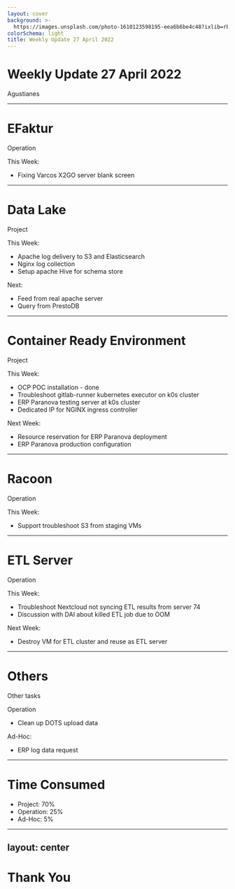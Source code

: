 ```yaml
---
layout: cover
background: >-
  https://images.unsplash.com/photo-1610123598195-eea6b6be4c48?ixlib=rb-1.2.1&ixid=MnwxMjA3fDB8MHxwaG90by1wYWdlfHx8fGVufDB8fHx8&auto=format&fit=crop&w=1932&q=80
colorSchema: light
title: Weekly Update 27 April 2022
---
```


# Weekly Update 27 April 2022

Agustianes

---

# EFaktur

Operation

This Week:
- Fixing Varcos X2GO server blank screen

---

# Data Lake

Project

This Week:
- Apache log delivery to S3 and Elasticsearch
- Nginx log collection
- Setup apache Hive for schema store

Next:
- Feed from real apache server
- Query from PrestoDB

---

# Container Ready Environment

Project

This Week:
- OCP POC installation - done
- Troubleshoot gitlab-runner kubernetes executor on k0s cluster
- ERP Paranova testing server at k0s cluster
- Dedicated IP for NGINX ingress controller

Next Week:
- Resource reservation for ERP Paranova deployment
- ERP Paranova production configuration

---

# Racoon

Operation

This Week:
- Support troubleshoot S3 from staging VMs

---

# ETL Server

Operation

This Week:
- Troubleshoot Nextcloud not syncing ETL results from server 74
- Discussion with DAI about killed ETL job due to OOM

Next Week:
- Destroy VM for ETL cluster and reuse as ETL server

---

# Others

Other tasks

Operation
- Clean up DOTS upload data

Ad-Hoc:
- ERP log data request

---

# Time Consumed

- Project: 70%
- Operation: 25%
- Ad-Hoc: 5%

---
layout: center
---

# Thank You
